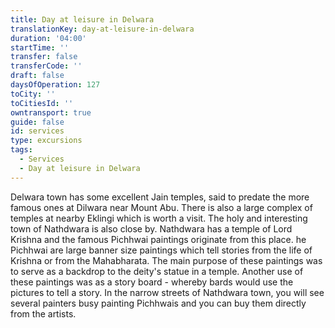 ```yaml
---
title: Day at leisure in Delwara
translationKey: day-at-leisure-in-delwara
duration: '04:00'
startTime: ''
transfer: false
transferCode: ''
draft: false
daysOfOperation: 127
toCity: ''
toCitiesId: ''
owntransport: true
guide: false
id: services
type: excursions
tags:
  - Services
  - Day at leisure in Delwara
---
```

Delwara town has some excellent Jain temples, said to predate the more famous ones at Dilwara near Mount Abu. There is also a large complex of temples at nearby Eklingi which is worth a visit. The holy and interesting town of Nathdwara is also close by. Nathdwara has a temple of Lord Krishna and the famous Pichhwai paintings originate from this place.     he Pichhwai are large banner size paintings which tell stories from the life of Krishna or from the Mahabharata. The main purpose of these paintings was to serve as a backdrop to the deity's statue in a temple. Another use of these paintings was as a story board - whereby bards would use the pictures to tell a story. In the narrow streets of Nathdwara town, you will see several painters busy painting Pichhwais and you can buy them directly from the artists.